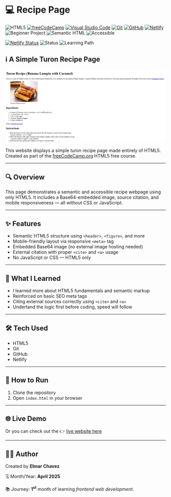 # 💻 Recipe Page

![HTML5](https://img.shields.io/badge/HTML5-E34F26?style=for-the-badge&logo=html5&logoColor=white)
[![freeCodeCamp](https://img.shields.io/badge/freeCodeCamp-27273D?style=for-the-badge&logo=freecodecamp&logoColor=white)](https://www.freecodecamp.org/)
[![Visual Studio Code](https://img.shields.io/badge/VS%20Code-007ACC?style=for-the-badge&logo=visual-studio-code&logoColor=white)](https://code.visualstudio.com/)
[![Git](https://img.shields.io/badge/Git-F05032?style=for-the-badge&logo=git&logoColor=white)](https://git-scm.com/)
[![GitHub](https://img.shields.io/badge/GitHub-181717?style=for-the-badge&logo=github&logoColor=white)](https://github.com/)
[![Netlify](https://img.shields.io/badge/Netlify-00C7B7?style=for-the-badge&logo=netlify&logoColor=white)](https://www.netlify.com/)
![Beginner Project](https://img.shields.io/badge/Beginner%20Project-25D366?style=for-the-badge)
![Semantic HTML](https://img.shields.io/badge/Semantic%20HTML-ff9800?style=for-the-badge)
![Accessible](https://img.shields.io/badge/Accessibility-A11Y-0052cc?style=for-the-badge)

[![Netlify Status](https://api.netlify.com/api/v1/badges/239e71a1-3668-4b35-bc05-e9a17d6f6000/deploy-status)](https://recipe-page-fcc-jiro.netlify.app/)
![Status](https://img.shields.io/badge/status-complete-brightgreen)
![Learning Path](https://img.shields.io/badge/learning%20path-month%201-blue)

## ℹ️ A Simple Turon Recipe Page

![Screenshot of the project](./screenshot.png)

This website displays a simple _turon_ recipe page made entirely of HTML5. Created as part of the [freeCodeCamp.org](https://www.freecodecamp.org/learn/full-stack-developer/) HTML5 free course.

---

## 🔍 Overview

This page demonstrates a semantic and accessible recipe webpage using only HTML5. It includes a Base64-embedded image, source citation, and mobile responsiveness — all without CSS or JavaScript.

---

## ✨ Features

- Semantic HTML5 structure using `<header>`, `<figure>`, and more
- Mobile-friendly layout via responsive `<meta>` tag
- Embedded Base64 image (no external image hosting needed)
- External citation with proper `<cite>` and `<a>` usage
- No JavaScript or CSS — HTML5 only

---

## 🧠 What I Learned

- I learned more about HTML5 fundamentals and semantic markup
- Reinforced on basic SEO meta tags
- Citing external sources correctly using `<cite>` and `<a>`
- Undertand the logic first before coding, speed will follow

---

## 🛠️ Tech Used

- HTML5
- Git
- GitHub
- Netlify

---

## 🚀 How to Run

1. Clone the repository
2. Open `index.html` in your browser

---

## 🌐 Live Demo

Or you can check out the 👉 [live website here](https://recipe-page-fcc-jiro.netlify.app/)

---

## 🧑‍💻 Author

Created by **Elmar Chavez**

🗓️ Month/Year: **April 2025**

📚 Journey: **1<sup>st</sup>** month of learning _frontend web development_.
